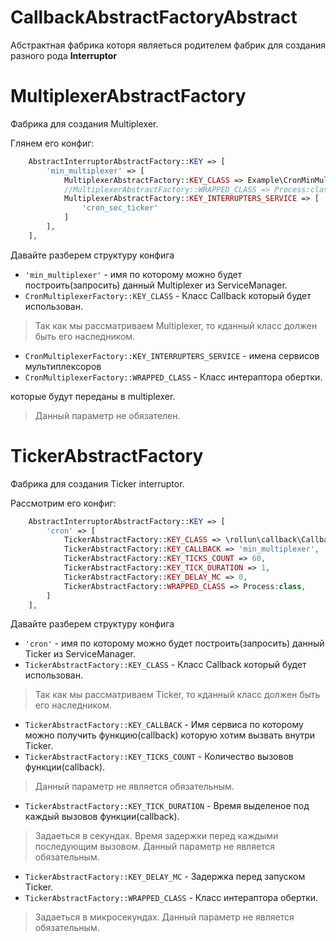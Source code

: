 # CallbackAbstractFactoryAbstract

Абстрактная фабрика которя являеться родителем фабрик для создания разного рода **Interruptor**

# MultiplexerAbstractFactory

Фабрика для создания Multiplexer. 

Глянем его конфиг:

```php
    AbstractInterruptorAbstractFactory::KEY => [
        'min_multiplexer' => [
            MultiplexerAbstractFactory::KEY_CLASS => Example\CronMinMultiplexer: :class,
            //MultiplexerAbstractFactory::WRAPPED_CLASS => Process:class,
            MultiplexerAbstractFactory::KEY_INTERRUPTERS_SERVICE => [
                'cron_sec_ticker'
            ]
        ],
    ],
```
Давайте разберем структуру конфига
* `'min_multiplexer'` - имя по которому можно будет построить(запросить) данный Multiplexer из ServiceManager.
* `CronMultiplexerFactory::KEY_CLASS` - Класс Callback который будет использован.
> Так как мы рассматриваем Multiplexer, то кданный класс должен быть его наследником.
* `CronMultiplexerFactory::KEY_INTERRUPTERS_SERVICE` - имена сервисов мультиплексоров
* `CronMultiplexerFactory::WRAPPED_CLASS` - Класс интераптора обертки. 

которые будут переданы в multiplexer.
> Данный параметр не обязателен.

# TickerAbstractFactory

Фабрика для создания Ticker interruptor.

Рассмотрим его конфиг:

```php
    AbstractInterruptorAbstractFactory::KEY => [
        'cron' => [
            TickerAbstractFactory::KEY_CLASS => \rollun\callback\Callback\Interruptor\Ticker::class,
            TickerAbstractFactory::KEY_CALLBACK => 'min_multiplexer',
            TickerAbstractFactory::KEY_TICKS_COUNT => 60,
            TickerAbstractFactory::KEY_TICK_DURATION => 1,
            TickerAbstractFactory::KEY_DELAY_MC => 0,
            TickerAbstractFactory::WRAPPED_CLASS => Process:class,
        ]
    ],
```

Давайте разберем структуру конфига
* `'cron'` - имя по которому можно будет построить(запросить) данный Ticker из ServiceManager.
* `TickerAbstractFactory::KEY_CLASS` - Класс Callback который будет использован.
 > Так как мы рассматриваем Ticker, то кданный класс должен быть его наследником.
* `TickerAbstractFactory::KEY_CALLBACK` - Имя сервиса по которому можно получить функцию(callback) которую хотим вызвать внутри Ticker.
* `TickerAbstractFactory::KEY_TICKS_COUNT` - Количество вызовов функции(callback).   
 > Данный параметр не является обязательным. 
* `TickerAbstractFactory::KEY_TICK_DURATION` - Время выделеное под каждый вызовов функции(callback). 
> Задаеться в секундах. Время задержки перед каждыми последующим вызовом. Данный параметр не является обязательным.
* `TickerAbstractFactory::KEY_DELAY_MC` - Задержка перед запуском Ticker. 
* `TickerAbstractFactory::WRAPPED_CLASS` - Класс интераптора обертки. 
> Задаеться в микросекундах. Данный параметр не является обязательным. 
